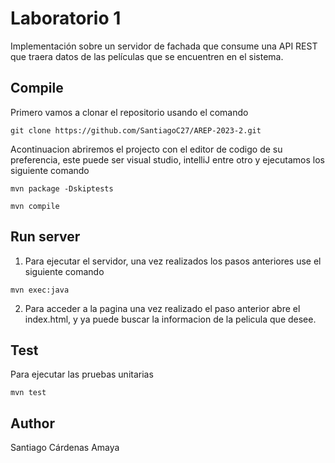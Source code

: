 # Laboratorio 1

Implementación sobre un servidor de fachada que consume una API REST que traera datos de las películas que se encuentren en el sistema.

## Compile

Primero vamos a clonar el repositorio usando el comando
```
git clone https://github.com/SantiagoC27/AREP-2023-2.git
```
Acontinuacion abriremos el projecto con el editor de codigo de su preferencia, este puede ser visual studio, intelliJ entre otro y ejecutamos los siguiente comando
```
mvn package -Dskiptests
```
```
mvn compile
```

## Run server

1. Para ejecutar el servidor, una vez realizados los pasos anteriores use el siguiente comando

```
mvn exec:java
```

2. Para acceder a la pagina una vez realizado el paso anterior abre el index.html, y ya puede buscar la informacion de la pelicula que desee.


## Test

Para ejecutar las pruebas unitarias

```
mvn test
```

## Author

Santiago Cárdenas Amaya


